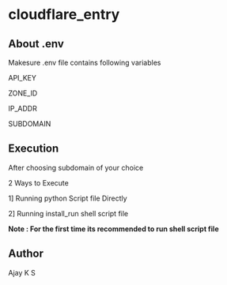 # cloudflare_entry

## About .env

Makesure .env file contains following variables

API_KEY

ZONE_ID

IP_ADDR

SUBDOMAIN

## Execution

After choosing subdomain of your choice

2 Ways to Execute

1] Running python Script file Directly

2] Running install_run shell script file

**Note : For the first time its recommended to run shell script file**

## Author

Ajay K S